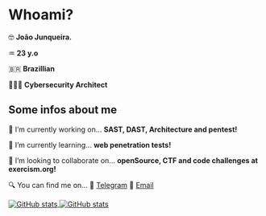 # Whoami?
🤓 **João Junqueira.**

♒️ **23 y.o**

🇧🇷 **Brazillian**

👨🏽‍🔧 **Cybersecurity Architect**

## Some infos about me
🔭 I’m currently working on...
 **SAST, DAST, Architecture and pentest!** 

🌱 I’m currently learning...
**web penetration tests!**

👯 I’m looking to collaborate on... 
**openSource, CTF and code challenges at exercism.org!**

🔍 You can find me on...  📲 [Telegram](https://t.me/junque1r4) 📧 [Email](mailto:dev.junqueira@gmail.com)


<a href="https://github.com/junque1r4">
<img align="center" src="https://github-readme-stats.vercel.app/api?username=junque1r4&show_icons=true&count_private=true&theme=radical&line_height=20" alt="GitHub stats" />
</a>

<a href="https://github.com/junque1r4">
<img align="center" src="https://github-readme-stats.vercel.app/api/top-langs/?username=junque1r4&langs_count=4&theme=radical&line_height=27" alt="GitHub stats" />
</a>

<!--
**junque1r4/junque1r4** is a ✨ _special_ ✨ repository because its `README.md` (this file) appears on your GitHub 
